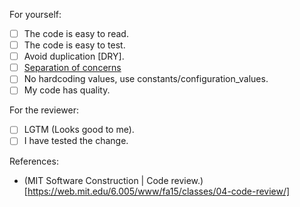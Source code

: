 For yourself:

- [ ] The code is easy to read.
- [ ] The code is easy to test.
- [ ] Avoid duplication [DRY].
- [ ] [Separation of concerns](https://www.wikiwand.com/en/Separation_of_concerns)
- [ ] No hardcoding values, use constants/configuration_values.
- [ ] My code has quality.

For the reviewer:

- [ ] LGTM (Looks good to me).
- [ ] I have tested the change.

References:

- (MIT Software Construction | Code
  review.)[https://web.mit.edu/6.005/www/fa15/classes/04-code-review/]